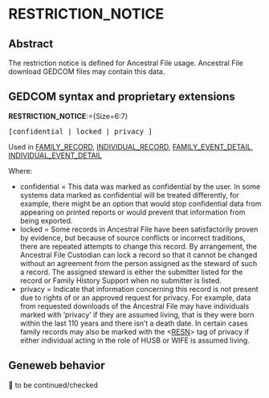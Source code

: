 ﻿<!-- licence GPL V2, cf https://github.com/TitiFix/geneweb -->
# RESTRICTION_NOTICE
## Abstract
The restriction notice is defined for Ancestral File usage.  Ancestral File download GEDCOM files
may contain this data.


## GEDCOM syntax and proprietary extensions

**RESTRICTION_NOTICE**:={Size=6:7}
<pre>
[confidential | locked | privacy ]
</pre>
Used in <a href=Ged.FAMILY_RECORD.md>FAMILY_RECORD</a>, <a href=Ged.INDIVIDUAL_RECORD.md>INDIVIDUAL_RECORD</a>, <a href=Ged.FAMILY_EVENT_DETAIL.md>FAMILY_EVENT_DETAIL</a>, <a href=Ged.INDIVIDUAL_EVENT_DETAIL.md>INDIVIDUAL_EVENT_DETAIL</a><br />


Where:
- confidential = This data was marked as confidential by the user.  In some systems data marked as confidential will be treated differently, for example, there might be an option that would stop confidential data from appearing on printed reports or would prevent that information from being exported.
- locked = Some records in Ancestral File have been satisfactorily proven by evidence, but because of source conflicts or incorrect traditions, there are repeated attempts to change this record. By arrangement, the Ancestral File Custodian can lock a record so that it cannot be changed without an agreement from the person assigned as the steward of such a record. The assigned steward is either the submitter listed for the record or Family History Support when no submitter is listed.
- privacy = Indicate that information concerning this record is not present due to rights of or an approved request for privacy. For example, data from requested downloads of the Ancestral File may have individuals marked with ‘privacy’ if they are assumed living, that is they were born within the last 110 years and there isn’t a death date.  In certain cases family records may also be marked with the &lt;<a href=Ged.GLOSSARY.md#resn>RESN</a>&gt; tag of privacy if either individual acting in the role of HUSB or WIFE is assumed living.

## Geneweb behavior



🚧 to be continued/checked

